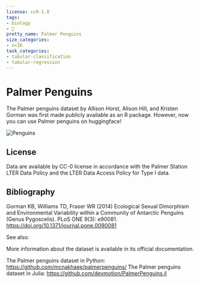 ```yaml
---
license: cc0-1.0
tags:
- biology
- 🐧
pretty_name: Palmer Penguins
size_categories:
- n<1K
task_categories:
- tabular-classification
- tabular-regression
---
```


# Palmer Penguins

The Palmer penguins dataset by Allison Horst, Alison Hill, and Kristen Gorman was first made publicly available as an R package. 
However, now you can use Palmer penguins on huggingface!

![Penguins](https://camo.githubusercontent.com/81cc55ac4e8636f74967d555c89b3f4ec57135d55d3910f6fec5b26af2fcfa1e/68747470733a2f2f616c6c69736f6e686f7273742e6769746875622e696f2f70616c6d657270656e6775696e732f7265666572656e63652f666967757265732f6c7465725f70656e6775696e732e706e67)

## License
Data are available by CC-0 license in accordance with the Palmer Station LTER Data Policy and the LTER Data Access Policy for Type I data.

## Bibliography
Gorman KB, Williams TD, Fraser WR (2014) Ecological Sexual Dimorphism and Environmental Variability within a Community of Antarctic Penguins (Genus Pygoscelis). PLoS ONE 9(3): e90081. https://doi.org/10.1371/journal.pone.0090081

See also:

More information about the dataset is available in its official documentation.

The Palmer penguins dataset in Python: https://github.com/mcnakhaee/palmerpenguins/
The Palmer penguins dataset in Julia: https://github.com/devmotion/PalmerPenguins.jl
